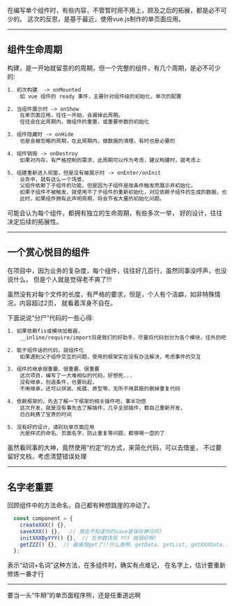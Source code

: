 在编写单个组件时，有些内容，不管暂时用不用上，顾及之后的拓展，都是必不可少的。
这次的反思，是基于最近，使用vue.js制作的单页面应用。

------------------------------

## 组件生命周期

构建，是一开始就留意的的周期，但一个完整的组件，有几个周期，是必不可少的:

``` html
1. 初次构建  -> onMounted
    如 vue 组件的 ready 事件，主要针对组件级的初始化，单次的配置

2. 当组件展示时 -> onShow
    在单页面应用，往往一开始，会漏掉此周期。
    往往会在此周期内，做组件的重置，或重要参数的初始化

3. 组件隐藏时 -> onHide
    也是会被忽略的周期，在此周期内，做数据的清理，有时也是必要的

4. 组件销毁 -> onDestroy
    如果对内存，有严格控制的需求，此周期可以作为考虑，建议构建时，就考虑上

5. 组建重新进入视窗，但是没有被展示时 -> onEnter/onInit
    业务中，就有这么一个场景，
    父组件依赖了子组件的功能，但是因为子组件是按条件触发而展示并初始化，
    如果子组件不被触发，就使用不了子组件的重新初始化，对应依赖子组件的生成的数据，也不能得到正确的值。
    此时，如果组件拥有此声明周期，将会节省大量的初始化问题。
```

可能会认为每个组件，都拥有独立的生命周期，有些多次一举，
好的设计，往往决定后续的拓展性。

----------------------------

## 一个赏心悦目的组件

在项目中，因为业务的复杂度，每个组件，往往好几百行，虽然同事没哼声，也没说什么，
但是个人就是觉得老不爽了!!!

虽然没有对每个文件的长度，有严格的要求，但是，个人有个洁癖，如非特殊情况，内容超过2页，
就看着浑身不自在。

下面说说“分尸”代码的一些心得:

``` html
1. 如果依赖fis或模块加载器，
    __inline/require/import将是我们的好助手，尽量将代码划分为各个模块，往外扔吧，少年们!

2. 能子组件话的代码，就组件化
    如果遇到父子组件交互的问题，使用的框架实在没有办法解决，考虑事件的交互

3. 组件的继承很重要、很重要、很重要
    这次项目，编写了一大堆相似的代码，好想死...
    没有继承，创造条件，也要玩起，
    不用继承，还可以拼装、拓展、原型等，无所不用其极的删掉重复代码

4. 依赖框架的，先去了解一下框架的相关插件吧，事半功倍
    这次开发，就是没有事先去了解插件，几乎全部插件，都自己重新开发，
    白白耗费了宝贵的时间

5. 没有好的设计，请别玩单页面应用
    光是样式的命名、页面名字，防止重复等问题，都够喝一壶的了
```

虽然看同事的大神，竟然使用“约定”的方式，来简化代码，可以去借鉴，
不过要留好文档，考虑清楚错误处理


-----------------------------

## 名字老重要

回顾组件中的方法命名，自己都有种想跳崖的冲动了。
``` javascript
  const component = {
    createXXX() {},
    saveXXX() {},   // 我会不知道你的save是保存神马吗?
    initXXXByYYY() {},  // 在参数体现 YYY 就很好啊!
    getZZZ() {},  // 最痛恨get了!!什么鬼啊。getData, getList, getXXXData... 要疯啦
  };
````
表示“动词+名词”这种方法，在多组件时，确实有点难记，
在名字上，估计要重新修炼一番才行


--------------------------------

要当一头“牛掰”的单页面程序熊，还是任重道远啊
